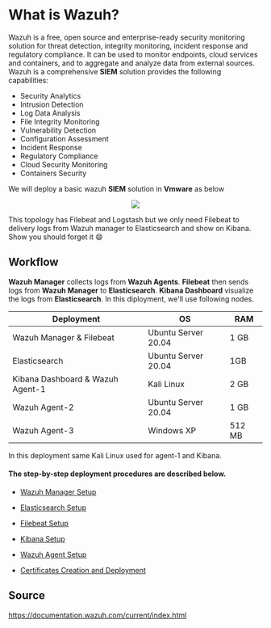 # What is Wazuh?
Wazuh is a free, open source and enterprise-ready security monitoring solution for threat detection, integrity monitoring, incident response and regulatory compliance. It can be used to monitor endpoints, cloud services and containers, and to aggregate and analyze data from external sources. Wazuh is a comprehensive **SIEM** solution provides the following capabilities:
* Security Analytics
* Intrusion Detection
* Log Data Analysis
* File Integrity Monitoring
* Vulnerability Detection
* Configuration Assessment
* Incident Response
* Regulatory Compliance
* Cloud Security Monitoring
* Containers Security

We will deploy a basic wazuh **SIEM** solution in **Vmware** as below

<p align="center">
  <img src="https://user-images.githubusercontent.com/64201705/140252469-fc8b8270-f466-4aef-9108-24e2c4c3bb99.png">
</p>

This topology has Filebeat and Logstash but we only need Filebeat to delivery logs from Wazuh manager to Elasticsearch and show on Kibana. Show you should forget it 😄

## Workflow
**Wazuh Manager** collects logs from **Wazuh Agents**. **Filebeat** then sends logs from **Wazuh Manager** to **Elasticsearch**. **Kibana Dashboard** visualize the logs from **Elasticsearch**. In this diployment, we'll use following nodes.

| Deployment | OS | RAM |
|------------ | ------------- | ----- |
|Wazuh Manager & Filebeat | Ubuntu Server 20.04 | 1 GB|
|Elasticsearch | Ubuntu Server 20.04 | 1GB|
|Kibana Dashboard & Wazuh Agent-1 | Kali Linux | 2 GB|
|Wazuh Agent-2 | Ubuntu Server 20.04 | 1 GB|
|Wazuh Agent-3 | Windows XP | 512 MB|

In this deployment same Kali Linux used for agent-1 and Kibana.

#### The step-by-step deployment procedures are described below.
- [Wazuh Manager Setup](./wazuh-manager-setup.md)

- [Elasticsearch Setup](./elasticsearch-setup.md)

- [Filebeat Setup](./filebeat-setup.md)

- [Kibana Setup](./kibana-setup.md)

- [Wazuh Agent Setup](./wazuh-agent-setup.md)

- [Certificates Creation and Deployment](./certificates-creation-and-deployment.md)

## Source
https://documentation.wazuh.com/current/index.html
